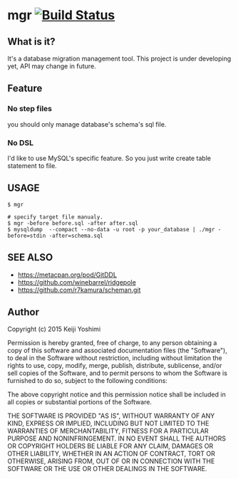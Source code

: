 # mgr [![Build Status](https://secure.travis-ci.org/walf443/mgr.png)](http://travis-ci.org/walf443/mgr)

## What is it?

It's a database migration management tool. This project is under developing yet, API may change in future.

## Feature

### No step files

you should only manage database's schema's sql file.

### No DSL

I'd like to use MySQL's specific feature. So you just write create table statement to file.


## USAGE

```
$ mgr

# specify target file manualy.
$ mgr -before before.sql -after after.sql
$ mysqldump  --compact --no-data -u root -p your_database | ./mgr -before=stdin -after=schema.sql
```

SEE ALSO
-----------

 - https://metacpan.org/pod/GitDDL
 - https://github.com/winebarrel/ridgepole
 - https://github.com/r7kamura/scheman.git

Author
--------

Copyright (c) 2015 Keiji Yoshimi

Permission is hereby granted, free of charge, to any person obtaining a copy of this software and associated documentation files (the "Software"), to deal in the Software without restriction, including without limitation the rights to use, copy, modify, merge, publish, distribute, sublicense, and/or sell copies of the Software, and to permit persons to whom the Software is furnished to do so, subject to the following conditions:

The above copyright notice and this permission notice shall be included in all copies or substantial portions of the Software.

THE SOFTWARE IS PROVIDED "AS IS", WITHOUT WARRANTY OF ANY KIND, EXPRESS OR IMPLIED, INCLUDING BUT NOT LIMITED TO THE WARRANTIES OF MERCHANTABILITY, FITNESS FOR A PARTICULAR PURPOSE AND NONINFRINGEMENT. IN NO EVENT SHALL THE AUTHORS OR COPYRIGHT HOLDERS BE LIABLE FOR ANY CLAIM, DAMAGES OR OTHER LIABILITY, WHETHER IN AN ACTION OF CONTRACT, TORT OR OTHERWISE, ARISING FROM, OUT OF OR IN CONNECTION WITH THE SOFTWARE OR THE USE OR OTHER DEALINGS IN THE SOFTWARE.

